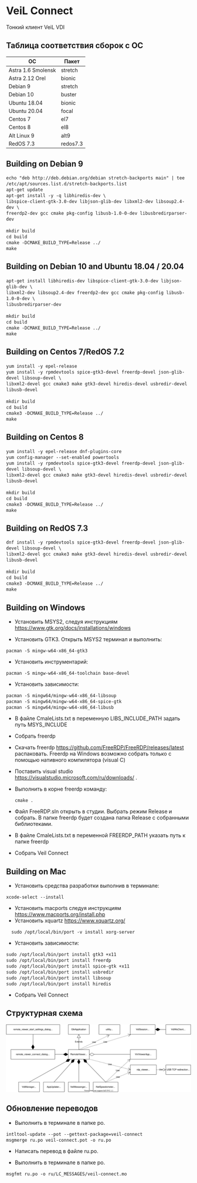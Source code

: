 # VeiL Connect
Тонкий клиент VeiL VDI

## Таблица соответствия сборок с ОС

| ОС                 | Пакет   |
|--------------------|---------|
| Astra 1.6 Smolensk | stretch |
| Astra 2.12 Orel    | bionic  |
| Debian 9           | stretch |
| Debian 10          | buster  |
| Ubuntu 18.04       | bionic  |
| Ubuntu 20.04       | focal   |
| Centos 7           |  el7    |
| Centos 8           |  el8    |
| Alt Linux 9        |  alt9   |
| RedOS 7.3          | redos7.3|


## Building on Debian 9
```
echo "deb http://deb.debian.org/debian stretch-backports main" | tee /etc/apt/sources.list.d/stretch-backports.list
apt-get update
apt-get install -y -q libhiredis-dev \
libspice-client-gtk-3.0-dev libjson-glib-dev libxml2-dev libsoup2.4-dev \
freerdp2-dev gcc cmake pkg-config libusb-1.0-0-dev libusbredirparser-dev

mkdir build
cd build
cmake -DCMAKE_BUILD_TYPE=Release ../
make
```
## Building on Debian 10 and Ubuntu 18.04 / 20.04
```
apt-get install libhiredis-dev libspice-client-gtk-3.0-dev libjson-glib-dev \
libxml2-dev libsoup2.4-dev freerdp2-dev gcc cmake pkg-config libusb-1.0-0-dev \
libusbredirparser-dev

mkdir build
cd build
cmake -DCMAKE_BUILD_TYPE=Release ../
make
```

## Building on Centos 7/RedOS 7.2
```
yum install -y epel-release
yum install -y rpmdevtools spice-gtk3-devel freerdp-devel json-glib-devel libsoup-devel \
libxml2-devel gcc cmake3 make gtk3-devel hiredis-devel usbredir-devel libusb-devel

mkdir build
cd build
cmake3 -DCMAKE_BUILD_TYPE=Release ../
make
```

## Building on Centos 8
```
yum install -y epel-release dnf-plugins-core
yum config-manager --set-enabled powertools
yum install -y rpmdevtools spice-gtk3-devel freerdp-devel json-glib-devel libsoup-devel \
libxml2-devel gcc cmake3 make gtk3-devel hiredis-devel usbredir-devel libusb-devel

mkdir build
cd build
cmake3 -DCMAKE_BUILD_TYPE=Release ../
make
```

## Building on RedOS 7.3
```
dnf install -y rpmdevtools spice-gtk3-devel freerdp-devel json-glib-devel libsoup-devel \
libxml2-devel gcc cmake3 make gtk3-devel hiredis-devel usbredir-devel libusb-devel

mkdir build
cd build
cmake3 -DCMAKE_BUILD_TYPE=Release ../
make
```

## Building on Windows

- Установить MSYS2, следуя инструкциям https://www.gtk.org/docs/installations/windows


- Установить GTK3. Открыть MSYS2 терминал и выполнить:
```
pacman -S mingw-w64-x86_64-gtk3
```

- Установить инструментарий:
```
pacman -S mingw-w64-x86_64-toolchain base-devel
```

- Установить зависимости:
```
pacman -S mingw64/mingw-w64-x86_64-libsoup
pacman -S mingw64/mingw-w64-x86_64-spice-gtk
pacman -S mingw64/mingw-w64-x86_64-libusb
```
- В файле CmaleLists.txt в переменную LIBS_INCLUDE_PATH задать путь MSYS_INCLUDE

- Собрать freerdp

- Скачать freerdp https://github.com/FreeRDP/FreeRDP/releases/latest распаковать.
  Freerdp на Windows возможно собрать только с помощью нативного компилятора (visual C) 

- Поставить visual studio https://visualstudio.microsoft.com/ru/downloads/ .
  
- Выполнить в корне freerdp команду:
  ```
  cmake .
  ```
- Файл FreeRDP.sln открыть в студии. Выбрать режим Release и собрать. В папке freerdp
будет создана папка Release с собранными библиотеками.
- В файле CmaleLists.txt в переменной FREERDP_PATH указать путь к папке freerdp
 
- Собрать Veil Connect

## Building on Mac

- Установить средства разработки выполнив в терминале:
```  
xcode-select --install
```

- Установить macports следуя инструкциям https://www.macports.org/install.php
- Установить xquartz  https://www.xquartz.org/
```
  sudo /opt/local/bin/port -v install xorg-server
```

- Установить зависимости:
```
sudo /opt/local/bin/port install gtk3 +x11
sudo /opt/local/bin/port install freerdp
sudo /opt/local/bin/port install spice-gtk +x11
sudo /opt/local/bin/port install usbredir
sudo /opt/local/bin/port install libsoup
sudo /opt/local/bin/port install hiredis
```

- Собрать Veil Connect

## Структурная схема
![Alt text](doc/diagram.svg)

## Обновление переводов

- Выполнить в терминале в папке po.
```
intltool-update --pot --gettext-package=veil-connect
msgmerge ru.po veil-connect.pot -o ru.po
```
- Написать перевод в файле ru.po.

- Выполнить в терминале в папке po.
```
msgfmt ru.po -o ru/LC_MESSAGES/veil-connect.mo
```